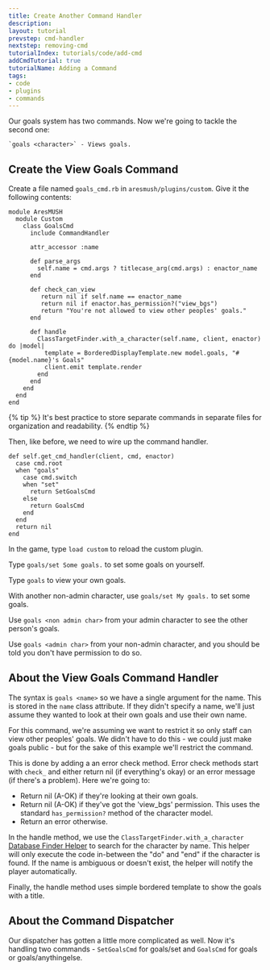 ```yaml
---
title: Create Another Command Handler
description:
layout: tutorial
prevstep: cmd-handler
nextstep: removing-cmd
tutorialIndex: tutorials/code/add-cmd
addCmdTutorial: true
tutorialName: Adding a Command
tags: 
- code
- plugins
- commands
---
```


Our goals system has two commands.  Now we're going to tackle the second one:

    `goals <character>` - Views goals.

## Create the View Goals Command

Create a file named `goals_cmd.rb` in `aresmush/plugins/custom`.  Give it the following contents:

    module AresMUSH
      module Custom
        class GoalsCmd
          include CommandHandler
          
          attr_accessor :name
    
          def parse_args
            self.name = cmd.args ? titlecase_arg(cmd.args) : enactor_name
          end
          
          def check_can_view
             return nil if self.name == enactor_name
             return nil if enactor.has_permission?("view_bgs")
             return "You're not allowed to view other peoples' goals."
          end    
          
          def handle
            ClassTargetFinder.with_a_character(self.name, client, enactor) do |model|
              template = BorderedDisplayTemplate.new model.goals, "#{model.name}'s Goals"
              client.emit template.render
            end
          end
        end
      end
    end

{% tip %} 
It's best practice to store separate commands in separate files for organization and readability.
{% endtip %}

Then, like before, we need to wire up the command handler.

    def self.get_cmd_handler(client, cmd, enactor)
      case cmd.root
      when "goals"
        case cmd.switch
        when "set"
          return SetGoalsCmd
        else
          return GoalsCmd
        end
      end
      return nil
    end

In the game, type `load custom` to reload the custom plugin.

Type `goals/set Some goals.` to set some goals on yourself.

Type `goals` to view your own goals.

With another non-admin character, use `goals/set My goals.` to set some goals.  

Use `goals <non admin char>` from your admin character to see the other person's goals.
  
Use `goals <admin char>` from your non-admin character, and you should be told you don't have permission to do so.

## About the View Goals Command Handler

The syntax is `goals <name>` so we have a single argument for the name.  This is stored in the `name` class attribute.  If they didn't specify a name, we'll just assume they wanted to look at their own goals and use their own name.
  
For this command, we're assuming we want to restrict it so only staff can view other peoples' goals.  We didn't have to do this - we could just make goals public - but for the sake of this example we'll restrict the command.

This is done by adding a an error check method.  Error check methods start with `check_` and either return nil (if everything's okay) or an error message (if there's a problem).  Here we're going to:

* Return nil (A-OK) if they're looking at their own goals.
* Return nil (A-OK) if they've got the 'view_bgs' permission.  This uses the standard `has_permission?` method of the character model.
* Return an error otherwise.

In the handle method, we use the `ClassTargetFinder.with_a_character` [Database Finder Helper](/tutorials/code/database.html) to search for the character by name.  This helper will only execute the code in-between the "do" and "end" if the character is found.  If the name is ambiguous or doesn't exist, the helper will notify the player automatically.

Finally, the handle method uses simple bordered template to show the goals with a title.

## About the Command Dispatcher

Our dispatcher has gotten a little more complicated as well.  Now it's handling two commands - `SetGoalsCmd` for goals/set and `GoalsCmd` for goals or goals/anythingelse.